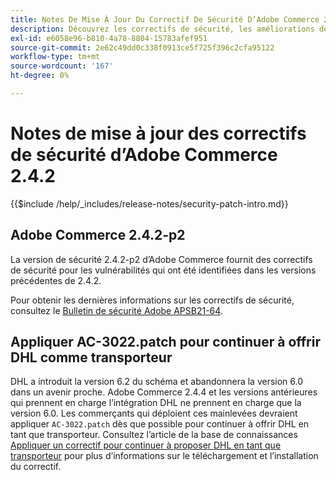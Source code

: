 ```yaml
---
title: Notes De Mise À Jour Du Correctif De Sécurité D’Adobe Commerce 2.4.2
description: Découvrez les correctifs de sécurité, les améliorations de sécurité et les autres mises à jour liées à la sécurité inclus dans les versions des correctifs de sécurité pour Adobe Commerce version 2.4.2.
exl-id: e6058e96-b810-4a78-8804-15783afef951
source-git-commit: 2e62c49dd0c338f0913ce5f725f396c2cfa95122
workflow-type: tm+mt
source-wordcount: '167'
ht-degree: 0%

---
```



# Notes de mise à jour des correctifs de sécurité d’Adobe Commerce 2.4.2

{{$include /help/_includes/release-notes/security-patch-intro.md}}

## Adobe Commerce 2.4.2-p2

La version de sécurité 2.4.2-p2 d’Adobe Commerce fournit des correctifs de sécurité pour les vulnérabilités qui ont été identifiées dans les versions précédentes de 2.4.2.

Pour obtenir les dernières informations sur les correctifs de sécurité, consultez le [Bulletin de sécurité Adobe APSB21-64](https://helpx.adobe.com/security/products/magento/apsb21-64.html).

## Appliquer AC-3022.patch pour continuer à offrir DHL comme transporteur

DHL a introduit la version 6.2 du schéma et abandonnera la version 6.0 dans un avenir proche. Adobe Commerce 2.4.4 et les versions antérieures qui prennent en charge l’intégration DHL ne prennent en charge que la version 6.0. Les commerçants qui déploient ces mainlevées devraient appliquer `AC-3022.patch` dès que possible pour continuer à offrir DHL en tant que transporteur. Consultez l’article de la base de connaissances [Appliquer un correctif pour continuer à proposer DHL en tant que transporteur](https://support.magento.com/hc/en-us/articles/7707818131597-Apply-a-patch-to-continue-offering-DHL-as-shipping-carrier) pour plus d’informations sur le téléchargement et l’installation du correctif.

<!-- Last updated from includes: 2025-05-28 17:01:56 -->
